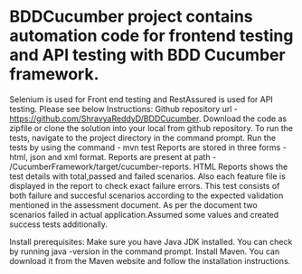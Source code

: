 # BDDCucumber project contains automation code for frontend testing and API testing with BDD Cucumber framework.
Selenium is used for Front end testing and RestAssured is used for API testing.
Please see below Instructions:
Github repository url - https://github.com/ShravyaReddyD/BDDCucumber.
Download the code as zipfile or clone the solution into your local from github repository.
To run the tests, navigate to the project directory in the command prompt.
Run the tests by using the command -  mvn test
Reports are stored in three forms - html, json and xml format.
Reports are present at path - /CucumberFramework/target/cucumber-reports.
HTML Reports shows the test details with total,passed and failed scenarios.
Also each feature file is displayed in the report to check exact failure errors.
This test consists of both failure and succesful scenarios according to the expected validation mentioned in the assessment document.
As per the document two scenarios failed in actual application.Assumed some values and created success tests additionally.



Install prerequisites:
Make sure you have Java JDK installed. You can check by running java -version in the command prompt.
Install Maven. You can download it from the Maven website and follow the installation instructions.





